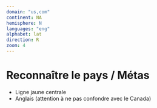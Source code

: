 ```yaml
---
domain: "us,com"
continent: NA
hemisphere: N
languages: "eng"
alphabet: lat
direction: R
zoom: 4
---
```


# Reconnaître le pays / Métas

- Ligne jaune centrale
- Anglais (attention à ne pas confondre avec le Canada)
